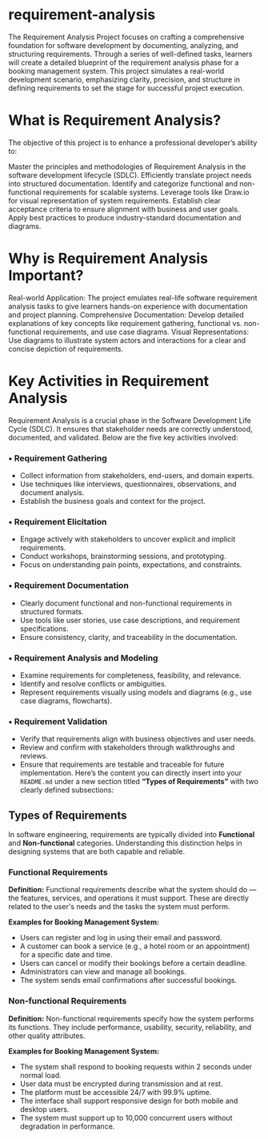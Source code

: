# requirement-analysis
The Requirement Analysis Project focuses on crafting a comprehensive foundation for software development by documenting, analyzing, and structuring requirements. Through a series of well-defined tasks, learners will create a detailed blueprint of the requirement analysis phase for a booking management system. This project simulates a real-world development scenario, emphasizing clarity, precision, and structure in defining requirements to set the stage for successful project execution.

# What is Requirement Analysis? 
The objective of this project is to enhance a professional developer’s ability to:

Master the principles and methodologies of Requirement Analysis in the software development lifecycle (SDLC).
Efficiently translate project needs into structured documentation.
Identify and categorize functional and non-functional requirements for scalable systems.
Leverage tools like Draw.io for visual representation of system requirements.
Establish clear acceptance criteria to ensure alignment with business and user goals.
Apply best practices to produce industry-standard documentation and diagrams.

 # Why is Requirement Analysis Important?
Real-world Application: The project emulates real-life software requirement analysis tasks to give learners hands-on experience with documentation and project planning.
Comprehensive Documentation: Develop detailed explanations of key concepts like requirement gathering, functional vs. 
non-functional requirements, and use case diagrams.
Visual Representations: Use diagrams to illustrate system actors and interactions for a clear and concise depiction of requirements.

# Key Activities in Requirement Analysis

Requirement Analysis is a crucial phase in the Software Development Life Cycle (SDLC). It ensures that stakeholder needs are correctly understood, documented, and validated. Below are the five key activities involved:

### • Requirement Gathering

* Collect information from stakeholders, end-users, and domain experts.
* Use techniques like interviews, questionnaires, observations, and document analysis.
* Establish the business goals and context for the project.

### • Requirement Elicitation

* Engage actively with stakeholders to uncover explicit and implicit requirements.
* Conduct workshops, brainstorming sessions, and prototyping.
* Focus on understanding pain points, expectations, and constraints.

### • Requirement Documentation

* Clearly document functional and non-functional requirements in structured formats.
* Use tools like user stories, use case descriptions, and requirement specifications.
* Ensure consistency, clarity, and traceability in the documentation.

### • Requirement Analysis and Modeling

* Examine requirements for completeness, feasibility, and relevance.
* Identify and resolve conflicts or ambiguities.
* Represent requirements visually using models and diagrams (e.g., use case diagrams, flowcharts).

### • Requirement Validation

* Verify that requirements align with business objectives and user needs.
* Review and confirm with stakeholders through walkthroughs and reviews.
* Ensure that requirements are testable and traceable for future implementation.
 Here’s the content you can directly insert into your `README.md` under a new section titled **“Types of Requirements”** with two clearly defined subsections:


##  Types of Requirements

In software engineering, requirements are typically divided into **Functional** and **Non-functional** categories. Understanding this distinction helps in designing systems that are both capable and reliable.

###  Functional Requirements

**Definition:**
Functional requirements describe what the system should do — the features, services, and operations it must support. These are directly related to the user's needs and the tasks the system must perform.

**Examples for Booking Management System:**

* Users can register and log in using their email and password.
* A customer can book a service (e.g., a hotel room or an appointment) for a specific date and time.
* Users can cancel or modify their bookings before a certain deadline.
* Administrators can view and manage all bookings.
* The system sends email confirmations after successful bookings.

###  Non-functional Requirements

**Definition:**
Non-functional requirements specify how the system performs its functions. They include performance, usability, security, reliability, and other quality attributes.

**Examples for Booking Management System:**

* The system shall respond to booking requests within 2 seconds under normal load.
* User data must be encrypted during transmission and at rest.
* The platform must be accessible 24/7 with 99.9% uptime.
* The interface shall support responsive design for both mobile and desktop users.
* The system must support up to 10,000 concurrent users without degradation in performance.
